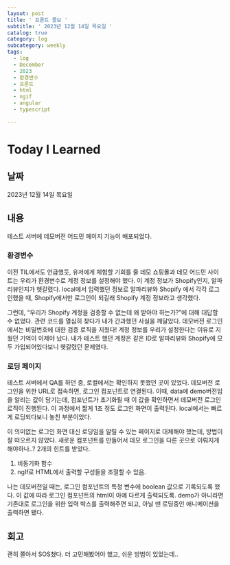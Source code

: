 ```yaml
---
layout: post
title: ' 프론트 쫄보 '
subtitle: ' 2023년 12월 14일 목요일 '
catalog: true
category: log
subcategory: weekly
tags:
  - log
  - December
  - 2023
  - 환경변수
  - 프론트
  - html
  - ngif
  - angular
  - typescript

---
```


# Today I Learned

## 날짜

2023년 12월 14일 목요일

## 내용

테스트 서버에 데모버전 어드민 페이지 기능이 배포되었다.

### 환경변수

 이전 TIL에서도 언급했듯, 유저에게 체험할 기회를 줄 데모 쇼핑몰과 데모 어드민 사이트는 우리가 환경변수로 계정 정보를 설정해야 했다. 이 계정 정보가 Shopify인지, 알파리뷰인지가 헷갈렸다. local에서 입력했던 정보로 알파리뷰와 Shopify 에서 각각 로그인했을 때, Shopify에서만 로그인이 되길래 Shopify 계정 정보라고 생각했다.

 그런데, “우리가 Shopify 계정을 검증할 수 없는데 왜 받아야 하는가?”에 대해 대답할 수 없었다. 관련 코드를 열심히 찾다가 내가 간과했던 사실을 깨달았다. 데모버전 로그인에서는 비밀번호에 대한 검증 로직을 지웠다! 계정 정보를 우리가 설정한다는 이유로 지웠던 기억이 이제야 났다. 내가 테스트 했던 계정은 같은 ID로 알파리뷰와 Shopify에 모두 가입되어있다보니 헷갈렸던 문제였다. 

### 로딩 페이지

 테스트 서버에서 QA를 하던 중, 로컬에서는 확인하지 못했던 곳이 있었다. 데모버전 로그인을 위한 URL로 접속하면, 로그인 컴포넌트로 연결된다. 이때, data에 demo버전임을 알리는 값이 담기는데, 컴포넌트가 초기화될 때 이 값을 확인하면서 데모버전 로그인 로직이 진행된다. 이 과정에서 짧게 1초 정도 로그인 화면이 출력된다. local에서는 빠르게 로딩되다보니 놓친 부분이었다.

 이 의미없는 로그인 화면 대신 로딩임을 알릴 수 있는 페이지로 대체해야 했는데, 방법이 잘 떠오르지 않았다. 새로운 컴포넌트를 만들어서 데모 로그인을 다른 곳으로 이뤄지게 해야하나..? 2개의 힌트를 받았다.

1. 비동기화 함수
2. ngIf로 HTML에서 출력할 구성들을 조절할 수 있음.

 나는 데모버전일 때는, 로그인 컴포넌트의 특정 변수에 boolean 값으로 기록되도록 했다. 이 값에 따라 로그인 컴포넌트의 html이 아예 다르게 출력되도록. demo가 아니라면 기존대로 로그인을 위한 입력 박스를 출력해주면 되고, 아닐 땐 로딩중인 애니메이션을 출력하면 됐다. 

## 회고

 괜히 쫄아서 SOS쳤다. 더 고민해봤어야 했고, 쉬운 방법이 있었는데..
